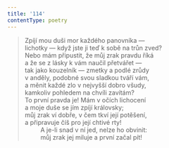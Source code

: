 ```yaml
---
title: '114'
contentType: poetry
---
```


> Zpíjí mou duši mor každého panovníka —  
> lichotky — když jste ji teď k sobě na trůn zved?  
> Nebo mám připustit, že můj zrak pravdu říká  
> a že se z lásky k vám naučil přetvářet —  
> tak jako kouzelník — zmetky a podlé zrůdy  
> v anděly, podobné svou sladkou tváří vám,  
> a měnit každé zlo v nejvyšší dobro všudy,  
> kamkoliv pohledem na chvíli zavítám?  
> To první pravda je! Mám v očích lichocení  
> a moje duše se jím zpíjí královsky;  
> můj zrak ví dobře, v čem tkví její potěšení,  
> a připravuje číš pro její chtivé rty!  
>          A je-li snad v ní jed, nelze ho obvinit:  
>          můj zrak jej miluje a první začal pít!
